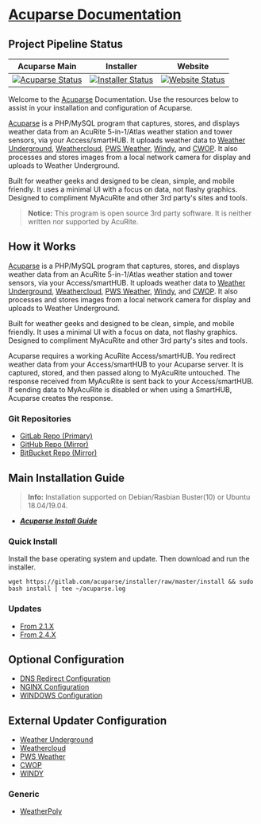 # [Acuparse Documentation](https://docs.acuparse.com)

## Project Pipeline Status

| Acuparse Main | Installer | Website |
| ---- | ---- | --- |
| [![Acuparse Status](https://gitlab.com/acuparse/acuparse/badges/master/pipeline.svg "Acuparse Status")](https://gitlab.com/acuparse/acuparse/pipelines) | [![Installer Status](https://gitlab.com/acuparse/installer/badges/master/pipeline.svg "Installer Status")](https://gitlab.com/acuparse/installer/pipelines) | [![Website Status](https://gitlab.com/acuparse/website/badges/master/pipeline.svg "Website Status")](https://gitlab.com/acuparse/acuparse/pipelines) |

Welcome to the [Acuparse](https://www.acuparse.com) Documentation.
Use the resources below to assist in your installation and configuration of Acuparse.

[Acuparse](https://www.acuparse.com) is a PHP/MySQL program that captures, stores, and displays weather data from an
AcuRite 5-in-1/Atlas weather station and tower sensors, via your Access/smartHUB. It uploads weather data to
[Weather Underground](https://https://www.wunderground.com), [Weathercloud](https://weathercloud.net),
[PWS Weather](https://www.pwsweather.com), [Windy](https://www.windy.com), and [CWOP](http://www.wxqa.com).
It also processes and stores images from a local network camera for display and uploads to Weather Underground.

Built for weather geeks and designed to be clean, simple, and mobile friendly. It uses a minimal UI with a focus on data,
not flashy graphics. Designed to compliment MyAcuRite and other 3rd party's sites and tools.

> **Notice:** This program is open source 3rd party software. It is neither written nor supported by AcuRite.

## How it Works

[Acuparse](https://www.acuparse.com) is a PHP/MySQL program that captures, stores, and displays weather data from an AcuRite
5-in-1/Atlas weather station and tower sensors, via your Access/smartHUB. It uploads weather data to
[Weather Underground](https://https://www.wunderground.com), [Weathercloud](https://weathercloud.net),
[PWS Weather](https://www.pwsweather.com), [Windy](https://www.windy.com), and [CWOP](http://www.wxqa.com).
It also processes and stores images from a local network camera for display and uploads to Weather Underground.

Built for weather geeks and designed to be clean, simple, and mobile friendly. It uses a minimal UI with a focus on data,
not flashy graphics. Designed to compliment MyAcuRite and other 3rd party's sites and tools.

Acuparse requires a working AcuRite Access/smartHUB. You redirect weather data from your Access/smartHUB to your Acuparse
server. It is captured, stored, and then passed along to MyAcuRite untouched.
The response received from MyAcuRite is sent back to your Access/smartHUB. If sending data to MyAcuRite is disabled or
when using a SmartHUB, Acuparse creates the response.

### Git Repositories

- [GitLab Repo (Primary)](https://gitlab.com/acuparse/acuparse)
- [GitHub Repo (Mirror)](https://github.com/acuparse/acuparse)
- [BitBucket Repo (Mirror)](https://bitbucket.org/acuparse/acuparse)

## Main Installation Guide

> **Info:** Installation supported on Debian/Rasbian Buster(10) or Ubuntu 18.04/19.04.

- ***[Acuparse Install Guide](INSTALL)***

### Quick Install

Install the base operating system and update. Then download and run the installer.

`wget https://gitlab.com/acuparse/installer/raw/master/install && sudo bash install | tee ~/acuparse.log`

### Updates

- [From 2.1.X](updates/from2_1)
- [From 2.4.X](updates/from2_4)

## Optional Configuration

- [DNS Redirect Configuration](DNS)
- [NGINX Configuration](NGINX)
- [WINDOWS Configuration](DNS)

## External Updater Configuration

- [Weather Underground](external/WU)
- [Weathercloud](external/WC)
- [PWS Weather](external/PWS)
- [CWOP](external/CWOP)
- [WINDY](external/WINDY)

### Generic

- [WeatherPoly](external/generic/WeatherPoly)
